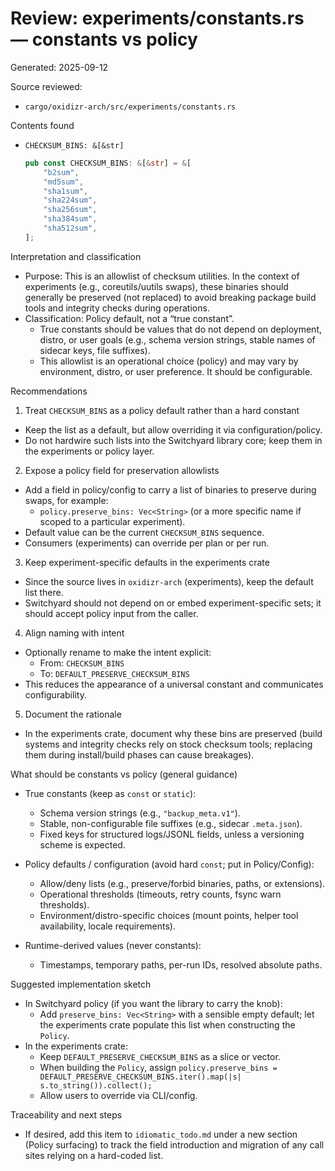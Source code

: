 # Review: experiments/constants.rs — constants vs policy

Generated: 2025-09-12

Source reviewed:

- `cargo/oxidizr-arch/src/experiments/constants.rs`

Contents found

- `CHECKSUM_BINS: &[&str]`

  ```rust
  pub const CHECKSUM_BINS: &[&str] = &[
      "b2sum",
      "md5sum",
      "sha1sum",
      "sha224sum",
      "sha256sum",
      "sha384sum",
      "sha512sum",
  ];
  ```

Interpretation and classification

- Purpose: This is an allowlist of checksum utilities. In the context of experiments (e.g., coreutils/uutils swaps), these binaries should generally be preserved (not replaced) to avoid breaking package build tools and integrity checks during operations.
- Classification: Policy default, not a “true constant”.
  - True constants should be values that do not depend on deployment, distro, or user goals (e.g., schema version strings, stable names of sidecar keys, file suffixes).
  - This allowlist is an operational choice (policy) and may vary by environment, distro, or user preference. It should be configurable.

Recommendations

1) Treat `CHECKSUM_BINS` as a policy default rather than a hard constant

- Keep the list as a default, but allow overriding it via configuration/policy.
- Do not hardwire such lists into the Switchyard library core; keep them in the experiments or policy layer.

2) Expose a policy field for preservation allowlists

- Add a field in policy/config to carry a list of binaries to preserve during swaps, for example:
  - `policy.preserve_bins: Vec<String>` (or a more specific name if scoped to a particular experiment).
- Default value can be the current `CHECKSUM_BINS` sequence.
- Consumers (experiments) can override per plan or per run.

3) Keep experiment-specific defaults in the experiments crate

- Since the source lives in `oxidizr-arch` (experiments), keep the default list there.
- Switchyard should not depend on or embed experiment-specific sets; it should accept policy input from the caller.

4) Align naming with intent

- Optionally rename to make the intent explicit:
  - From: `CHECKSUM_BINS`
  - To: `DEFAULT_PRESERVE_CHECKSUM_BINS`
- This reduces the appearance of a universal constant and communicates configurability.

5) Document the rationale

- In the experiments crate, document why these bins are preserved (build systems and integrity checks rely on stock checksum tools; replacing them during install/build phases can cause breakages).

What should be constants vs policy (general guidance)

- True constants (keep as `const` or `static`):
  - Schema version strings (e.g., `"backup_meta.v1"`).
  - Stable, non-configurable file suffixes (e.g., sidecar `.meta.json`).
  - Fixed keys for structured logs/JSONL fields, unless a versioning scheme is expected.

- Policy defaults / configuration (avoid hard `const`; put in Policy/Config):
  - Allow/deny lists (e.g., preserve/forbid binaries, paths, or extensions).
  - Operational thresholds (timeouts, retry counts, fsync warn thresholds).
  - Environment/distro-specific choices (mount points, helper tool availability, locale requirements).

- Runtime-derived values (never constants):
  - Timestamps, temporary paths, per-run IDs, resolved absolute paths.

Suggested implementation sketch

- In Switchyard policy (if you want the library to carry the knob):
  - Add `preserve_bins: Vec<String>` with a sensible empty default; let the experiments crate populate this list when constructing the `Policy`.
- In the experiments crate:
  - Keep `DEFAULT_PRESERVE_CHECKSUM_BINS` as a slice or vector.
  - When building the `Policy`, assign `policy.preserve_bins = DEFAULT_PRESERVE_CHECKSUM_BINS.iter().map(|s| s.to_string()).collect();`
  - Allow users to override via CLI/config.

Traceability and next steps

- If desired, add this item to `idiomatic_todo.md` under a new section (Policy surfacing) to track the field introduction and migration of any call sites relying on a hard-coded list.
